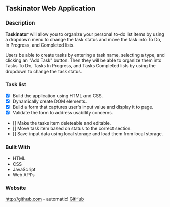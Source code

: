## Taskinator Web Application

### Description

**Taskinator** will allow you to organize your personal to-do list items by using a dropdown menu to change the task status and move the task into To Do, In Progress, and Completed lists.

Users be able to create tasks by entering a task name, selecting a type, and clicking an "Add Task" button. Then they will be able to organize them into Tasks To Do, Tasks In Progress, and Tasks Completed lists by using the dropdown to change the task status.

### Task list

- [x] Build the application using HTML and CSS.
- [x] Dynamically create DOM elements.
- [x] Build a form that captures user's input value and display it to page.
- [x] Validate the form to address usability concerns.
- [] Make the tasks item deleteable and editable.
- [] Move task item based on status to the correct section.
- [] Save input data using local storage and load them from local storage.

### Built With

- HTML
- CSS
- JavaScript
- Web API's

### Website

http://github.com - automatic!
[GitHub](https://chaudharys1.github.io/taskinator/)
